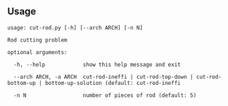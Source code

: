 ## Usage

	usage: cut-rod.py [-h] [--arch ARCH] [-n N]

	Rod cutting problem

	optional arguments:

	  -h, --help            show this help message and exit

	  --arch ARCH, -a ARCH  cut-rod-ineffi | cut-rod-top-down | cut-rod-bottom-up | bottom-up-solution (default: cut-rod-ineffi

	  -n N                  number of pieces of rod (default: 5)


